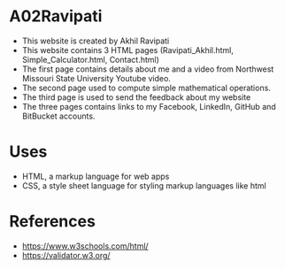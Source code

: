 # A02Ravipati

- This website is created by Akhil Ravipati
- This website contains 3 HTML pages (Ravipati_Akhil.html, Simple_Calculator.html, Contact.html)
- The first page contains details about me and a video from Northwest Missouri State University Youtube video.
- The second page used to compute simple mathematical operations.
- The third page is used to send the feedback about my website
- The three pages contains links to my Facebook, LinkedIn, GitHub and BitBucket accounts.

# Uses

- HTML, a markup language for web apps
- CSS, a style sheet language for styling markup languages like html

# References

- https://www.w3schools.com/html/
- https://validator.w3.org/